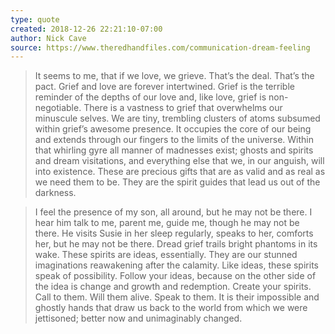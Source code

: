 ```yaml
---
type: quote
created: 2018-12-26 22:21:10-07:00
author: Nick Cave
source: https://www.theredhandfiles.com/communication-dream-feeling
---
```

> It seems to me, that if we love, we grieve. That’s the deal. That’s the pact. Grief and love are forever intertwined. Grief is the terrible reminder of the depths of our love and, like love, grief is non-negotiable. There is a vastness to grief that overwhelms our minuscule selves. We are tiny, trembling clusters of atoms subsumed within grief’s awesome presence. It occupies the core of our being and extends through our fingers to the limits of the universe. Within that whirling gyre all manner of madnesses exist; ghosts and spirits and dream visitations, and everything else that we, in our anguish, will into existence. These are precious gifts that are as valid and as real as we need them to be. They are the spirit guides that lead us out of the darkness.

> I feel the presence of my son, all around, but he may not be there. I hear him talk to me, parent me, guide me, though he may not be there. He visits Susie in her sleep regularly, speaks to her, comforts her, but he may not be there. Dread grief trails bright phantoms in its wake. These spirits are ideas, essentially. They are our stunned imaginations reawakening after the calamity. Like ideas, these spirits speak of possibility. Follow your ideas, because on the other side of the idea is change and growth and redemption. Create your spirits. Call to them. Will them alive. Speak to them. It is their impossible and ghostly hands that draw us back to the world from which we were jettisoned; better now and unimaginably changed.